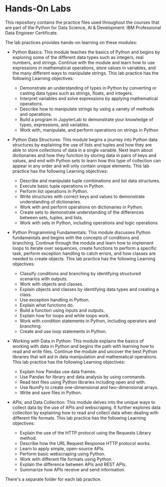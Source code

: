 # Hands-On Labs

This repository contains the practice files used throughout the courses that are part of the Python for Data Science, AI & Development: IBM Professional Data Engineer Certificate.

The lab practices provides hands-on learning on these modules:
- Python Basics: This module teaches the basics of Python and begins by exploring some of the different data types such as integers, real numbers, and strings. Continue with the module and learn how to use expressions in mathematical operations, store values in variables, and the many different ways to manipulate strings. This lab practice has the following Learning objectives:

  - Demonstrate an understanding of types in Python by converting or casting data types such as strings, floats, and integers.
  - Interpret variables and solve expressions by applying mathematical operations.
  - Describe how to manipulate strings by using a variety of methods and operations.
  - Build a program in JupyterLab to demonstrate your knowledge of types, expressions, and variables.
  - Work with, manipulate, and perform operations on strings in Python

- Python Data Structures: This module begins a journey into Python data structures by explaining the use of lists and tuples and how they are able to store collections of data in a single variable. Next learn about dictionaries and how they function by storing data in pairs of keys and values, and end with Python sets to learn how this type of collection can appear in any order and will only contain unique elements. This lab practice has the following Learning objectives:
  - Describe and manipulate tuple combinations and list data structures.
  - Execute basic tuple operations in Python.
  - Perform list operations in Python.
  - Write structures with correct keys and values to demonstrate understanding of dictionaries.
  - Work with and perform operations on dictionaries in Python.
  - Create sets to demonstrate understanding of the differences between sets, tuples, and lists.
  - Work with sets in Python, including operations and logic operations

- Python Programming Fundamentals: This module discusses Python fundamentals and begins with the concepts of conditions and branching. Continue through the module and learn how to implement loops to iterate over sequences, create functions to perform a specific task, perform exception handling to catch errors, and how classes are needed to create objects. This lab practice has the following Learning objectives:
  - Classify conditions and branching by identifying structured scenarios with outputs.
  - Work with objects and classes.
  - Explain objects and classes by identifying data types and creating a class.
  - Use exception handling in Python.
  - Explain what functions do.
  - Build a function using inputs and outputs.
  - Explain how for loops and while loops work.
  - Work with condition statements in Python, including operators and branching.
  - Create and use loop statements in Python.
  
- Working with Data in Python: This module explains the basics of working with data in Python and begins the path with learning how to read and write files. Continue the module and uncover the best Python libraries that will aid in data manipulation and mathematical operations. This lab practice has the following Learning objectives:
  - Explain how Pandas use data frames.
  - Use Pandas for library and data analysis by using commands.
  - Read text files using Python libraries including open and with.
  - Use NumPy to create one-dimensional and two-dimensional arrays.
  - Write and save files in Python.

- APIs, and Data Collection: This module delves into the unique ways to collect data by the use of APIs and webscraping. It further explores data collection by explaining how to read and collect data when dealing with different file formats. This lab practice has the following Learning objectives:
  - Explain the use of the HTTP protocol using the Requests Library method.
  - Describe how the URL Request Response HTTP protocol works.
  - Learn to apply simple, open-source APIs.
  - Perform basic webscraping using Python.
  - Work with different file formats using Python.
  - Explain the difference between APIs and REST APIs.
  - Summarize how APIs receive and send information.

There's a separate folder for each lab practice.

